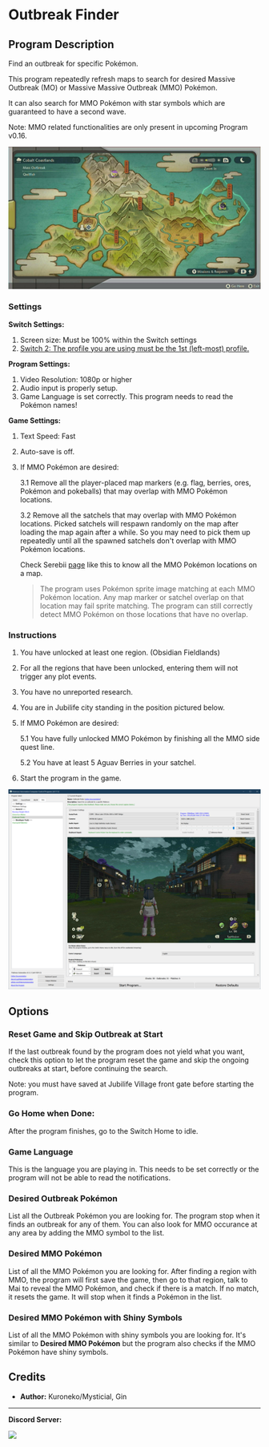 # Outbreak Finder

## Program Description

Find an outbreak for specific Pokémon.

This program repeatedly refresh maps to search for desired Massive Outbreak (MO) or Massive Massive Outbreak (MMO) Pokémon.

It can also search for MMO Pokémon with star symbols which are guaranteed to have a second wave.

Note: MMO related functionalities are only present in upcoming Program v0.16.

<img src="images/OutbreakFinder-0.jpg">

### Settings

**Switch Settings:**
1. Screen size: Must be 100% within the Switch settings
2. [Switch 2: The profile you are using must be the 1st (left-most) profile.](/Wiki/Programs/NintendoSwitch/Switch2Notes.md#resetting-a-game-moves-the-cursor-to-the-1st-user-profile)

**Program Settings:**
1. Video Resolution: 1080p or higher
2. Audio input is properly setup.
3. Game Language is set correctly. This program needs to read the Pokémon names!

**Game Settings:**
1. Text Speed: Fast
2. Auto-save is off.
3. If MMO Pokémon are desired:
   
   3.1 Remove all the player-placed map markers (e.g. flag, berries, ores, Pokémon and pokeballs) that
may overlap with MMO Pokémon locations. 
   
   3.2 Remove all the satchels that may overlap with MMO Pokémon locations.
Picked satchels will respawn randomly on the map after loading the map again after a while.
So you may need to pick them up repeatedly until all the spawned satchels don't overlap with MMO Pokémon locations.

   Check Serebii [page](https://www.serebii.net/pokearth/hisui/obsidianfieldlands.shtml) like this to know all the MMO Pokémon locations
on a map.
   > The program uses Pokémon sprite image matching at each MMO Pokémon location. Any map marker or satchel overlap on that location may fail sprite matching.
   > The program can still correctly detect MMO Pokémon on those locations that have no overlap.

### Instructions

1. You have unlocked at least one region. (Obsidian Fieldlands)
2. For all the regions that have been unlocked, entering them will not trigger any plot events.
3. You have no unreported research.
4. You are in Jubilife city standing in the position pictured below.
5. If MMO Pokémon are desired:

   5.1 You have fully unlocked MMO Pokémon by finishing all the MMO side quest line.

   5.2 You have at least 5 Aguav Berries in your satchel.

6. Start the program in the game.

<img src="images/OutbreakFinder-1.png">

## Options

### Reset Game and Skip Outbreak at Start
If the last outbreak found by the program does not yield what you want, check this option to let the program reset the game
and skip the ongoing outbreaks at start, before continuing the search.

Note: you must have saved at Jubilife Village front gate before starting the program.

### Go Home when Done:

After the program finishes, go to the Switch Home to idle.

### Game Language

This is the language you are playing in. This needs to be set correctly or the program will not be able to read the notifications.

### Desired Outbreak Pokémon

List all the Outbreak Pokémon you are looking for. The program stop when it finds an outbreak for any of them.
You can also look for MMO occurance at any area by adding the MMO symbol to the list.

### Desired MMO Pokémon

List of all the MMO Pokémon you are looking for. After finding a region with MMO, the program will first save the game, then go to that region,
talk to Mai to reveal the MMO Pokémon, and check if there is a match. If no match, it resets the game. It will stop when it finds a Pokémon in the list.

### Desired MMO Pokémon with Shiny Symbols

List of all the MMO Pokémon with shiny symbols you are looking for. It's similar to **Desired MMO Pokémon** but the program also checks if the MMO Pokémon
have shiny symbols.

## Credits

- **Author:** Kuroneko/Mysticial, Gin


<hr>

**Discord Server:** 

[<img src="https://canary.discordapp.com/api/guilds/695809740428673034/widget.png?style=banner2">](https://discord.gg/cQ4gWxN)
